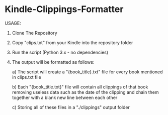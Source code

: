 # Kindle-Clippings-Formatter

USAGE:

1) Clone The Repository
2) Copy "clips.txt" from your Kindle into the repository folder
3) Run the script (Python 3.x - no dependencies)
4) The output will be formatted as follows:

    a) The script will create a "{book_title}.txt" file for every book mentioned in clips.txt file

    b) Each "{book_title.txt}" file will contain all clippings of that book removing useless data such as the date of the clipping and chain them together with a blank new line between each other

    c) Storing all of these files in a "./clippings" output folder
